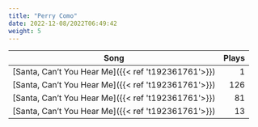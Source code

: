 ```yaml
---
title: "Perry Como"
date: 2022-12-08/2022T06:49:42
weight: 5
---
```




 Song | Plays 
----- | -----:
[Santa, Can’t You Hear Me]({{< ref 't192361761'>}}) | 1
[Santa, Can’t You Hear Me]({{< ref 't192361761'>}}) | 126
[Santa, Can’t You Hear Me]({{< ref 't192361761'>}}) | 81
[Santa, Can’t You Hear Me]({{< ref 't192361761'>}}) | 13
